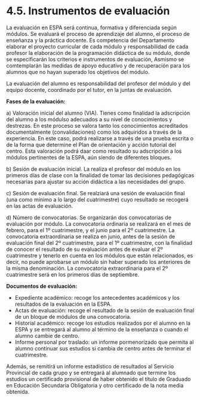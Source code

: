 # 4.5. Instrumentos de evaluación

La evaluación en ESPA será continua, formativa y diferenciada según módulos. Se evaluará el proceso de aprendizaje del alumno, el proceso de enseñanza  y la práctica docente. Es competencia del Departamento elaborar el proyecto curricular de cada módulo y responsabilidad de cada profesor la elaboración de la programación didáctica de su módulo, donde se especificarán los criterios e instrumentos de evaluación, Asmismo se comtemplarán las medidas de apoyo educativo y de recuperación para los alumnos que no hayan superado los objetivos del módulo.

La evaluación del alumno es responsabilidad del profesor del módulo y del equipo docente, coordinado por el tutor, en la juntas de evaluación.

**Fases de la evaluación:**

a\) Valoración inicial del alumno \(VIA\). Tienes como finalidad la adscripción del alumno a los módulso adecuados a su nivel de conocimientos y destrezas. En este proceso se valora tanto los conocimientos acreditados documentalmente \(convalidaciones\) como los adquiridos a través de la experiencia. En este caso, podrá realizarse a través de una prueba escrita o de la forma que determine el Plan de orientación y acción tutorial del centro. Esta valoración podrá daar como resultado su adscripción a los módulos pertinentes de la ESPA, aún siendo de diferentes bloques.

b\) Sesión de evaluación inicial. La realiza el profesor del módulo en los primeros días de clase con la finalidad de tomar las decisiones pedagógicas necesarias para ajustar su acción didáctica a las necesidades del grupo.

c\) Sesión de evaluación final. Se realziará una sesión de evaluación final \(una como mínimo a lo largo del cuatrimestre\) cuyo resultado se recogerá en las actas de evaluación.

d\) Número de convocatorias. Se organizarán dos convocatorias de evaluación por módulo. La convocatoria ordinaria se realizará en el mes de febrero, para el 1º cuatrimestre, y el junio para el 2º cuatrimestre. La convocatoria extraordinaria se realiza en junio, antes de la sesión de evaluación final del 2º cuatrimestre, para el 1º cuatrimestre, con la finalidad de conocer el resultado de su evaluación antes de evaluar el 2º cuatrimestre y tenerlo en cuenta en los módulos que están relacionados, es decir, no puede aprobarse un módulo sin haber superado los anteriores de la misma denominación. La convocatoria extraordinaria para el 2º cuatrimestre será en los primeros días de septiembre.

**Documentos de evaluación:**

* Expediente académico: recoge los antecedentes académicos y los resultados de la evaluación en la ESPA.
* Actas de evaluación: recoge el resultado de la sesión de evaluación final de un bloque de módulos de una convocatoria.
* Historial académico: recoge los estudios realizados por el alumno en la ESPA y se entregará al alumno al término de la enseñanza o cuando el alumno cambie de centro.
* Informe personal por traslado: un informe pormenorizado que permita al alumno continuar sus estudios si cambia de centro antes de terminar el cuatrimestre.

Además, se remitirá un informe estadístico de resultados al Servicio Provincial de cada grupo y se entregará al alumnado que termine los estudios un certificado provisional de haber obtenido el título de Graduado en Educación Secundaria Obligatoria y otro certificado de la nota media obtenida.

